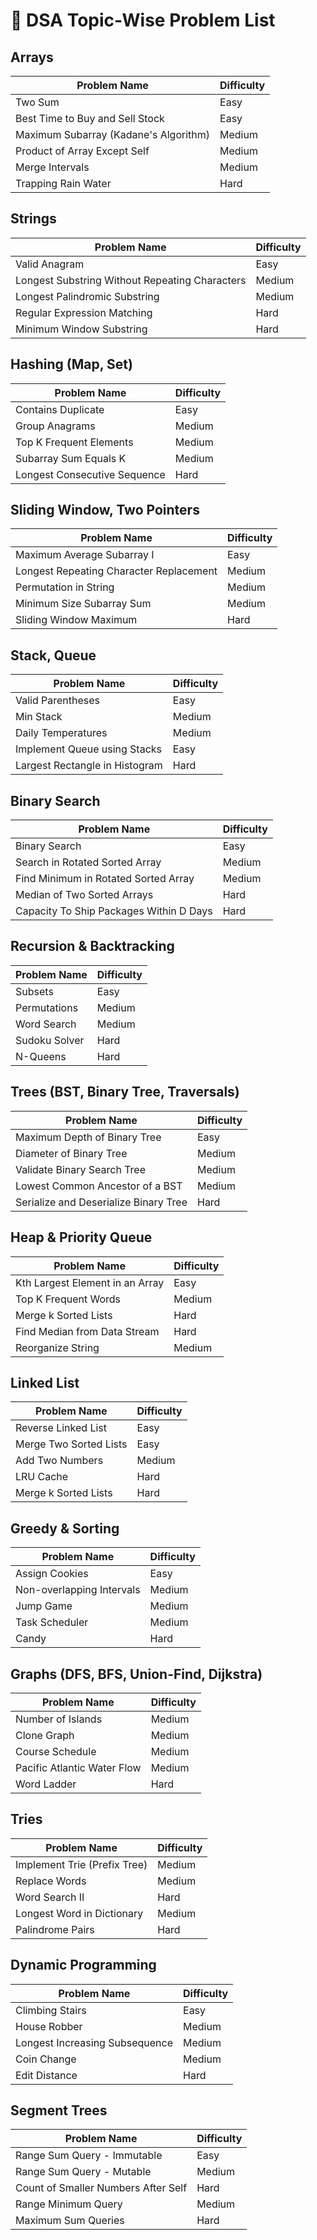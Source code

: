 # 📘 DSA Topic-Wise Problem List

## Arrays

| Problem Name                          | Difficulty |
| ------------------------------------- | ---------- |
| Two Sum                               | Easy       |
| Best Time to Buy and Sell Stock       | Easy       |
| Maximum Subarray (Kadane's Algorithm) | Medium     |
| Product of Array Except Self          | Medium     |
| Merge Intervals                       | Medium     |
| Trapping Rain Water                   | Hard       |

## Strings

| Problem Name                                   | Difficulty |
| ---------------------------------------------- | ---------- |
| Valid Anagram                                  | Easy       |
| Longest Substring Without Repeating Characters | Medium     |
| Longest Palindromic Substring                  | Medium     |
| Regular Expression Matching                    | Hard       |
| Minimum Window Substring                       | Hard       |

## Hashing (Map, Set)

| Problem Name                 | Difficulty |
| ---------------------------- | ---------- |
| Contains Duplicate           | Easy       |
| Group Anagrams               | Medium     |
| Top K Frequent Elements      | Medium     |
| Subarray Sum Equals K        | Medium     |
| Longest Consecutive Sequence | Hard       |

## Sliding Window, Two Pointers

| Problem Name                            | Difficulty |
| --------------------------------------- | ---------- |
| Maximum Average Subarray I              | Easy       |
| Longest Repeating Character Replacement | Medium     |
| Permutation in String                   | Medium     |
| Minimum Size Subarray Sum               | Medium     |
| Sliding Window Maximum                  | Hard       |

## Stack, Queue

| Problem Name                   | Difficulty |
| ------------------------------ | ---------- |
| Valid Parentheses              | Easy       |
| Min Stack                      | Medium     |
| Daily Temperatures             | Medium     |
| Implement Queue using Stacks   | Easy       |
| Largest Rectangle in Histogram | Hard       |

## Binary Search

| Problem Name                            | Difficulty |
| --------------------------------------- | ---------- |
| Binary Search                           | Easy       |
| Search in Rotated Sorted Array          | Medium     |
| Find Minimum in Rotated Sorted Array    | Medium     |
| Median of Two Sorted Arrays             | Hard       |
| Capacity To Ship Packages Within D Days | Hard       |

## Recursion & Backtracking

| Problem Name  | Difficulty |
| ------------- | ---------- |
| Subsets       | Easy       |
| Permutations  | Medium     |
| Word Search   | Medium     |
| Sudoku Solver | Hard       |
| N-Queens      | Hard       |

## Trees (BST, Binary Tree, Traversals)

| Problem Name                          | Difficulty |
| ------------------------------------- | ---------- |
| Maximum Depth of Binary Tree          | Easy       |
| Diameter of Binary Tree               | Medium     |
| Validate Binary Search Tree           | Medium     |
| Lowest Common Ancestor of a BST       | Medium     |
| Serialize and Deserialize Binary Tree | Hard       |

## Heap & Priority Queue

| Problem Name                    | Difficulty |
| ------------------------------- | ---------- |
| Kth Largest Element in an Array | Easy       |
| Top K Frequent Words            | Medium     |
| Merge k Sorted Lists            | Hard       |
| Find Median from Data Stream    | Hard       |
| Reorganize String               | Medium     |

## Linked List

| Problem Name           | Difficulty |
| ---------------------- | ---------- |
| Reverse Linked List    | Easy       |
| Merge Two Sorted Lists | Easy       |
| Add Two Numbers        | Medium     |
| LRU Cache              | Hard       |
| Merge k Sorted Lists   | Hard       |

## Greedy & Sorting

| Problem Name              | Difficulty |
| ------------------------- | ---------- |
| Assign Cookies            | Easy       |
| Non-overlapping Intervals | Medium     |
| Jump Game                 | Medium     |
| Task Scheduler            | Medium     |
| Candy                     | Hard       |

## Graphs (DFS, BFS, Union-Find, Dijkstra)

| Problem Name                | Difficulty |
| --------------------------- | ---------- |
| Number of Islands           | Medium     |
| Clone Graph                 | Medium     |
| Course Schedule             | Medium     |
| Pacific Atlantic Water Flow | Medium     |
| Word Ladder                 | Hard       |

## Tries

| Problem Name                 | Difficulty |
| ---------------------------- | ---------- |
| Implement Trie (Prefix Tree) | Medium     |
| Replace Words                | Medium     |
| Word Search II               | Hard       |
| Longest Word in Dictionary   | Medium     |
| Palindrome Pairs             | Hard       |

## Dynamic Programming

| Problem Name                   | Difficulty |
| ------------------------------ | ---------- |
| Climbing Stairs                | Easy       |
| House Robber                   | Medium     |
| Longest Increasing Subsequence | Medium     |
| Coin Change                    | Medium     |
| Edit Distance                  | Hard       |

## Segment Trees

| Problem Name                        | Difficulty |
| ----------------------------------- | ---------- |
| Range Sum Query - Immutable         | Easy       |
| Range Sum Query - Mutable           | Medium     |
| Count of Smaller Numbers After Self | Hard       |
| Range Minimum Query                 | Medium     |
| Maximum Sum Queries                 | Hard       |
